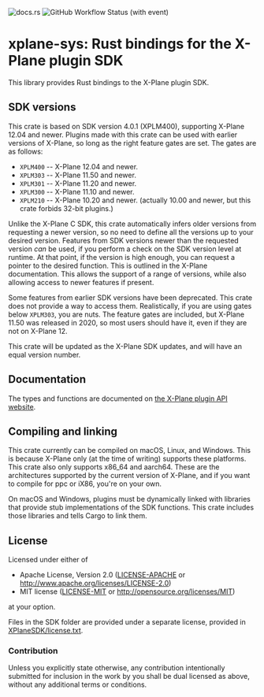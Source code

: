 ![docs.rs](https://img.shields.io/docsrs/xplane-sys) ![GitHub Workflow Status (with event)](https://img.shields.io/github/actions/workflow/status/judemille/xplane-sys/rust.yml)
# xplane-sys: Rust bindings for the X-Plane plugin SDK #

This library provides Rust bindings to the X-Plane plugin SDK.

## SDK versions ##

This crate is based on SDK version 4.0.1 (XPLM400), supporting X-Plane 12.04 and newer. Plugins made with this crate
can be used with earlier versions of X-Plane, so long as the right feature gates are set. The gates are as follows:

 * `XPLM400` -- X-Plane 12.04 and newer.
 * `XPLM303` -- X-Plane 11.50 and newer.
 * `XPLM301` -- X-Plane 11.20 and newer.
 * `XPLM300` -- X-Plane 11.10 and newer.
 * `XPLM210` -- X-Plane 10.20 and newer. (actually 10.00 and newer, but this crate forbids 32-bit plugins.)

Unlike the X-Plane C SDK, this crate automatically infers older versions from requesting a newer version, so no need
to define all the versions up to your desired version. Features from SDK versions newer than the requested version *can*
be used, if you perform a check on the SDK version level at runtime. At that point, if the version is high enough,
you can request a pointer to the desired function. This is outlined in the X-Plane documentation. This allows the
support of a range of versions, while also allowing access to newer features if present.

Some features from earlier SDK versions have been deprecated. This crate does not provide a way to access them.
Realistically, if you are using gates below `XPLM303`, you are nuts. The feature gates are included, but X-Plane 11.50
was released in 2020, so most users should have it, even if they are not on X-Plane 12.

This crate will be updated as the X-Plane SDK updates, and will have an equal version number.

## Documentation ##

The types and functions are documented on [the X-Plane plugin API website](http://developer.x-plane.com/sdk/).

## Compiling and linking ##

This crate currently can be compiled on macOS, Linux, and Windows. This is because X-Plane only (at the time of writing)
supports these platforms. This crate also only supports x86_64 and aarch64. These are the architectures supported by the
current version of X-Plane, and if you want to compile for ppc or iX86, you're on your own.

On macOS and Windows, plugins must be dynamically linked with libraries that
provide stub implementations of the SDK functions. This crate includes those
libraries and tells Cargo to link them.

## License

Licensed under either of

 * Apache License, Version 2.0 ([LICENSE-APACHE](LICENSE-APACHE) or http://www.apache.org/licenses/LICENSE-2.0)
 * MIT license ([LICENSE-MIT](LICENSE-MIT) or http://opensource.org/licenses/MIT)

at your option.

Files in the SDK folder are provided under a separate license, provided in
[XPlaneSDK/license.txt](XPlaneSDK/license.txt).

### Contribution

Unless you explicitly state otherwise, any contribution intentionally submitted
for inclusion in the work by you shall be dual licensed as above, without any
additional terms or conditions.
